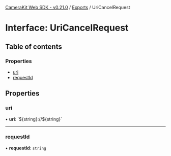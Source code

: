 [CameraKit Web SDK - v0.21.0](../README.md) / [Exports](../modules.md) / UriCancelRequest

# Interface: UriCancelRequest

## Table of contents

### Properties

- [uri](UriCancelRequest.md#uri)
- [requestId](UriCancelRequest.md#requestid)

## Properties

### uri

• **uri**: \`$\{string}://$\{string}\`

___

### requestId

• **requestId**: `string`
